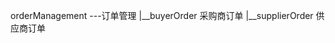 <!--
 * @Author: your name
 * @Date: 2021-07-16 17:00:15
 * @LastEditTime: 2021-07-16 17:04:10
 * @LastEditors: Please set LastEditors
 * @Description: In User Settings Edit
 * @FilePath: /fte_manage_integrated/src/views/orderCenter/remed.md
-->
orderManagement ---订单管理
|__buyerOrder   采购商订单
|__supplierOrder   供应商订单